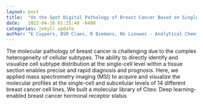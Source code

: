 ```yaml
---
layout: post
title:  "On the Spot Digital Pathology of Breast Cancer Based on Single-Cell Mass Spectrometry Imaging"
date:   2022-04-16 01:25:48 -0400
categories: jekyll update
author: "E Cuypers, BSR Claes, R Biemans, NG Lieuwes - Analytical Chemistry, 2022"
---
```

The molecular pathology of breast cancer is challenging due to the complex heterogeneity of cellular subtypes. The ability to directly identify and visualize cell subtype distribution at the single-cell level within a tissue section enables precise and rapid diagnosis and prognosis. Here, we applied mass spectrometry imaging (MSI) to acquire and visualize the molecular profiles at the single-cell and subcellular levels of 14 different breast cancer cell lines. We built a molecular library of Cites: Deep learning-enabled breast cancer hormonal receptor status